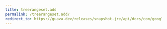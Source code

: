 ```yaml
---
title: treerangeset.add
permalink: /treerangeset.add/
redirect_to: https://guava.dev/releases/snapshot-jre/api/docs/com/google/common/collect/TreeRangeSet.html#add-com.google.common.collect.Range-
---
```

